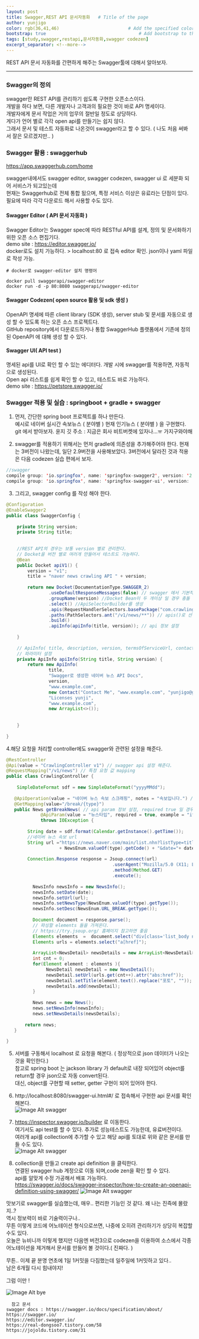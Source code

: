 ```yaml
---
layout: post
title: Swagger,REST API 문서자동화   # Title of the page
author: yunjigo                   
color: rgb(36,41,46)                          # Add the specified color as feature image, and change link colors in post
bootstrap: true                                   # Add bootstrap to the page
tags: [study,swagger,restapi,문서자동화,swagger codezen]
excerpt_separator: <!--more-->
---
```


REST API 문서 자동화를 간편하게 해주는 Swagger툴에 대해서 알아보자.

 <!--more-->

----

### Swagger의 정의
swagger란 REST API를 관리하기 쉽도록 구현한 오픈소스이다.  
개발을 하다 보면, 다른 개발자나 고객과의 필요한 것이 바로 API 명세이다.  
개발자에게 문서 작업은 거의 업무의 절반일 정도로 상당하다.  
게다가 언어 별로 각각 open api를 만들기는 쉽지 않다.  
그래서 문서 및 테스트 자동화로 나온것이 swagger라고 할 수 있다. ( 나도 처음 써봐서 잘은 모르겠지만.. )
  
### Swagger 활용 : swaggerhub  

https://app.swaggerhub.com/home  

swagger내에서도  swagger editor, swagger codezen, swagger ui 로 세분화 되어 서비스가 되고있는데  
현재는 Swaggerhub로 전체 통합 됬으며, 특정 서비스 이상은 유료라는 단점이 있다.  필요에 따라 각각 다운로드 해서 사용할 수도 있다.  


#### Swagger Editor ( API 문서 자동화 )  
Swagger Editor는 Swagger spec에 따라 RESTful API를 설계, 정의 및 문서화하기 위한 오픈 소스 편집기다.   
demo site : https://editor.swagger.io/  
docker로도 설치 가능하다.  >  localhost:80 로 접속 editor 확인. json이나 yaml 파일로 작성 가능.  

```linux
# docker로 swagger-editor 설치 명령어
 
docker pull swaggerapi/swagger-editor
docker run -d -p 80:8080 swaggerapi/swagger-editor
```

#### Swagger Codezen( open source 활용 및 sdk 생성 )  
OpenAPI 명세에 따른 client library (SDK 생성), server stub 및 문서를 자동으로 생성 할 수 있도록 하는 오픈 소스 프로젝트다.  
GitHub repository에서 다운로드하거나 통합 SwaggerHub 플랫폼에서 기존에 정의 된 OpenAPI 에 대해 생성 할 수 있다.  


#### Swagger UI( API test )  
명세된 api를 UI로 확인 할 수 있는 에디터다. 개발 시에 swagger를 적용하면, 자동적으로 생성된다.  
Open api 리스트를 쉽게 확인 할 수 있고, 테스트도 바로 가능하다.  
demo site : https://petstore.swagger.io/

  
  
  

### Swagger 적용 및 실습 : springboot + gradle + swagger  
1. 먼저, 간단한 spring boot 프로젝트를 하나 만든다.  
예시로 네이버 실시간 속보뉴스 ( 분야별 ) 현재 인기뉴스 ( 분야별 ) 을 구현했다.  
git 에서 받아보자. 윤지 깃 주소 : 지금은 회사 비트버켓에 있자나...ㅠ 가지구와야해  
  
  
2. swagger를 적용하기 위해서는 먼저 gradle에 의존성을 추가해주어야 한다.
현재는 3버전이 나왔는데, 일단 2.9버전을 사용해보았다. 3버전에서 달라진 것과 적용은 다음 codezen 실습 편에서 보자.  

```java
//swagger
compile group: 'io.springfox', name: 'springfox-swagger2', version: '2.9.2'
compile group: 'io.springfox', name: 'springfox-swagger-ui', version: '2.9.2'
```  
3. 그리고, swagger config 를 작성 해야 한다.  
```java
@Configuration
@EnableSwagger2
public class SwaggerConfig {
 
    private String version;
    private String title;
 
 
    //REST API의 경우는 보통 version 별로 관리한다.
    // Docket을 버전 별로 여러개 만들어서 테스트도 가능하다.
    @Bean
    public Docket apiV1() {
        version = "v1";
        title = "naver news crawling API " + version;
 
        return new Docket(DocumentationType.SWAGGER_2)
                .useDefaultResponseMessages(false) // swagger 에서 기본적으로 제공하는 return 메세지를 사용하지 않는다는 의미. 따로 설정 가능
                .groupName(version) //Docket Bean이 두 개이상 일 경우 충돌 방지
                .select() //ApiSelectorBuilder를 생성
                .apis(RequestHandlerSelectors.basePackage("com.crawling.controller")) //api 스펙이 작성되어 있는 패키지를 지정 , 지정하지 않고 any로 설정 할 수도 있다.
                .paths(PathSelectors.ant("/v1/news/**")) // apis()로 선택되어진 API중 특정 path 조건에 맞는 API들을 다시 필터링하여 문서화
                .build()
                .apiInfo(apiInfo(title, version)); // api 정보 설정
 
    }
 
    // ApiInfo( title, description, version, termsOfServiceUrl, contact, license, licenseUrl, vendorExtensions )
    // 파라미터 설정
    private ApiInfo apiInfo(String title, String version) {
        return new ApiInfo(
                title,
                "Swagger로 생성한 네이버 뉴스 API Docs",
                version,
                "www.example.com",
                new Contact("Contact Me", "www.example.com", "yunjigo@gmail.com"),
                "Licenses yunji",
                "www.example.com",
                new ArrayList<>());
 
                 
    }
     
}
```

4.해당 요청을 처리할 controller에도 swagger와 관련된 설정을 해준다.
```java
@RestController
@Api(value = "CrawlingController v1") // swagger api 설정 해준다.
@RequestMapping("/v1/news") // 특정 요청 값 mapping
public class CrawlingController {
     
    SimpleDateFormat sdf = new SimpleDateFormat("yyyyMMdd");
    
   @ApiOperation(value = "네이버 뉴스 속보 스크래핑", notes = "속보입니다.") // api 속성 값 설정
   @GetMapping(value="/break/{type}")
   public News getBreakNews( // api param 정보 설정, required true 일 경우 필수
             @ApiParam(value = "뉴스타입", required = true, example = "it") @PathVariable("type") String type)
             throws IOException {
 
        String date = sdf.format(Calendar.getInstance().getTime());
        //네이버 뉴스 속보 url
        String url ="https://news.naver.com/main/list.nhn?listType=title&mode=LSD&mid=sec&sid1="
                    + NewsEnum.valueOf(type).getCode() + "&date="+ date;
 
        Connection.Response response = Jsoup.connect(url)
                                        .userAgent("Mozilla/5.0 (X11; Linux x86_64) AppleWebKit/537.36 (KHTML, like Gecko) Chrome/81.0.4044.138 Safari/537.36")
                                        .method(Method.GET)
                                        .execute();
 
          NewsInfo newsInfo = new NewsInfo();                             
          newsInfo.setDate(date);
          newsInfo.setUrl(url);
          newsInfo.setNewsType(NewsEnum.valueOf(type).getType());
          newsInfo.setDesc(NewsEnum.URL_BREAK.getType());              
 
          Document document = response.parse();
          // 파싱할 elements 들을 가져온다.
          // https://try.jsoup.org/ 홈페이지 참고하면 좋음
          Elements elements  =  document.select("div[class='list_body newsflash_body'] > ul > li").removeAttr("i");
          Elements urls = elements.select("a[href]");
 
          ArrayList<NewsDetail> newsDetails = new ArrayList<NewsDetail>();
          int cnt = 0;
          for(Element element : elements ){
               NewsDetail newsDetail = new NewsDetail();
               newsDetail.setUrl(urls.get(cnt++).attr("abs:href"));
               newsDetail.setTitle(element.text().replace("포토", ""));
               newsDetails.add(newsDetail);
          }
 
          News news = new News();
          news.setNewsInfo(newsInfo);
          news.setNewsDetails(newsDetails);
 
       return news;
   }
 
}
```


5. 서버를 구동해서 localhost 로 요청을 해본다. ( 정상적으로 json 데이터가 나오는 것을 확인한다.)  
참고로 spring boot 는 jackson library 가 default로 내장 되어있어 object를 return할 경우 json으로 자동 convert된다.  
대신, object를 구현할 때 setter, getter 구현이 되어 있어야 한다.   


6. http://localhost:8080/swagger-ui.html#/ 로 접속해서 구현한 api 문서를 확인해본다.  
![Image Alt swagger](/img/tech/swagger.png)  
  
  

7. https://inspector.swagger.io/builder 로 이동한다.  
여기서도 api test를 할 수 있다. 추가로 성능테스트도 가능한데, 유료버전이다.  
여러개 api를 collection에 추가할 수 있고 해당 api를 토대로 위와 같은 문서를 만들 수도 있다.  
![Image Alt swagger](/img/tech/swagger1.png)  
  
  
8. collection을 만들고 create api definition 을 클릭한다.  
연결된 swagger hub 계정으로 이동 되며,code zen을 확인 할 수 있다.  
api를 알맞게 수정 가공해서 배포 가능하다.  
https://swagger.io/docs/swagger-inspector/how-to-create-an-openapi-definition-using-swagger/
![Image Alt swagger](/img/tech/swagger2.png)

  
맛보기로 swagger를 실습했는데, 매우.. 편리한 기능인 것 같다. 왜 나는 진즉에 몰랐지..?  
역시 정보력이 바로 기술력이구나..  
무튼 이렇게 코드에 어노테이션 형식으로쓰면, 나중에 오히려 관리하기가 상당히 복잡할 수도 있다.  
오늘은 뉴비니까 이렇게 했지만 다음엔 버전3으로 codezen을 이용하여 소스에서 각종 어노테이션을 제거해서 문서를 만들어 볼 것이다.( 진짜다. )  
  
  
무튼.. 이제 끝 분명 연초에 1일 1커밋을 다짐했는데 일주일에 1커밋하고 있다..  
남은 6개월 다시 힘내야지!  


그럼 이만 ! 


  
![Image Alt bye](/img/bye.gif)


```
  참고 문서   
swagger docs : https://swagger.io/docs/specification/about/
https://swagger.io/
https://editor.swagger.io/
https://real-dongsoo7.tistory.com/58
https://jojoldu.tistory.com/31
```
